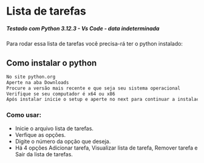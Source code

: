 # Lista de tarefas

##### Testado com Python 3.12.3 - Vs Code - data indeterminada

Para rodar essa lista de tarefas você precisa-rá ter o python instalado:

## Como instalar o python

```bash
No site python.org
Aperte na aba Downloads
Procure a versão mais recente e que seja seu sistema operacional
Verifique se seu computador é x64 ou x86
Após instalar inicie o setup e aperte no next para continuar a instalação python.
```

### Como usar:
- Inicie o arquivo lista de tarefas.
- Verfique as opções.
- Digite o número da opção que deseja.
- Há 4 opções Adicionar tarefa, Visualizar lista de tarefa, Remover tarefa e Sair da lista de tarefas.
